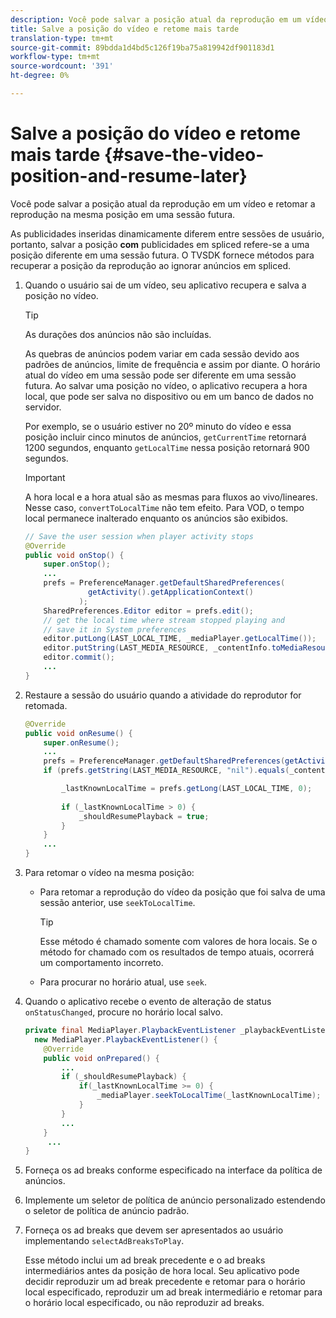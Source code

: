 ```yaml
---
description: Você pode salvar a posição atual da reprodução em um vídeo e retomar a reprodução na mesma posição em uma sessão futura.
title: Salve a posição do vídeo e retome mais tarde
translation-type: tm+mt
source-git-commit: 89bdda1d4bd5c126f19ba75a819942df901183d1
workflow-type: tm+mt
source-wordcount: '391'
ht-degree: 0%

---
```



# Salve a posição do vídeo e retome mais tarde {#save-the-video-position-and-resume-later}

Você pode salvar a posição atual da reprodução em um vídeo e retomar a reprodução na mesma posição em uma sessão futura.

As publicidades inseridas dinamicamente diferem entre sessões de usuário, portanto, salvar a posição **com** publicidades em spliced refere-se a uma posição diferente em uma sessão futura. O TVSDK fornece métodos para recuperar a posição da reprodução ao ignorar anúncios em spliced.

1. Quando o usuário sai de um vídeo, seu aplicativo recupera e salva a posição no vídeo.

   >[!TIP]
   >
   >As durações dos anúncios não são incluídas.

   As quebras de anúncios podem variar em cada sessão devido aos padrões de anúncios, limite de frequência e assim por diante. O horário atual do vídeo em uma sessão pode ser diferente em uma sessão futura. Ao salvar uma posição no vídeo, o aplicativo recupera a hora local, que pode ser salva no dispositivo ou em um banco de dados no servidor.

   Por exemplo, se o usuário estiver no 20º minuto do vídeo e essa posição incluir cinco minutos de anúncios, `getCurrentTime` retornará 1200 segundos, enquanto `getLocalTime` nessa posição retornará 900 segundos.

   >[!IMPORTANT]
   >
   >A hora local e a hora atual são as mesmas para fluxos ao vivo/lineares. Nesse caso, `convertToLocalTime` não tem efeito. Para VOD, o tempo local permanece inalterado enquanto os anúncios são exibidos.

   ```java
   // Save the user session when player activity stops 
   @Override 
   public void onStop() { 
       super.onStop(); 
       ... 
       prefs = PreferenceManager.getDefaultSharedPreferences( 
                 getActivity().getApplicationContext() 
               ); 
       SharedPreferences.Editor editor = prefs.edit(); 
       // get the local time where stream stopped playing and  
       // save it in System preferences 
       editor.putLong(LAST_LOCAL_TIME, _mediaPlayer.getLocalTime());  
       editor.putString(LAST_MEDIA_RESOURCE, _contentInfo.toMediaResource().getUrl()); 
       editor.commit(); 
       ... 
   } 
   ```

1. Restaure a sessão do usuário quando a atividade do reprodutor for retomada.

   ```java
   @Override 
   public void onResume() { 
       super.onResume(); 
       ... 
       prefs = PreferenceManager.getDefaultSharedPreferences(getActivity().getApplicationContext()); 
       if (prefs.getString(LAST_MEDIA_RESOURCE, "nil").equals(_contentInfo.toMediaResource().getUrl())) { 
   
           _lastKnownLocalTime = prefs.getLong(LAST_LOCAL_TIME, 0);    // get the last local time saved  
                                                                       // in system preferences 
           if (_lastKnownLocalTime > 0) { 
               _shouldResumePlayback = true; 
           } 
       } 
       ... 
   } 
   ```

1. Para retomar o vídeo na mesma posição:

   * Para retomar a reprodução do vídeo da posição que foi salva de uma sessão anterior, use `seekToLocalTime`.

      >[!TIP]
      >
      >Esse método é chamado somente com valores de hora locais. Se o método for chamado com os resultados de tempo atuais, ocorrerá um comportamento incorreto.

   * Para procurar no horário atual, use `seek`.

1. Quando o aplicativo recebe o evento de alteração de status `onStatusChanged`, procure no horário local salvo.

   ```java
   private final MediaPlayer.PlaybackEventListener _playbackEventListener =  
     new MediaPlayer.PlaybackEventListener() { 
       @Override 
       public void onPrepared() { 
           ... 
           if (_shouldResumePlayback) { 
               if(_lastKnownLocalTime >= 0) { 
                   _mediaPlayer.seekToLocalTime(_lastKnownLocalTime); 
               } 
           } 
           ... 
       } 
        ... 
   } 
   ```

1. Forneça os ad breaks conforme especificado na interface da política de anúncios.
1. Implemente um seletor de política de anúncio personalizado estendendo o seletor de política de anúncio padrão.
1. Forneça os ad breaks que devem ser apresentados ao usuário implementando `selectAdBreaksToPlay`.

   Esse método inclui um ad break precedente e o ad breaks intermediários antes da posição de hora local. Seu aplicativo pode decidir reproduzir um ad break precedente e retomar para o horário local especificado, reproduzir um ad break intermediário e retomar para o horário local especificado, ou não reproduzir ad breaks.
